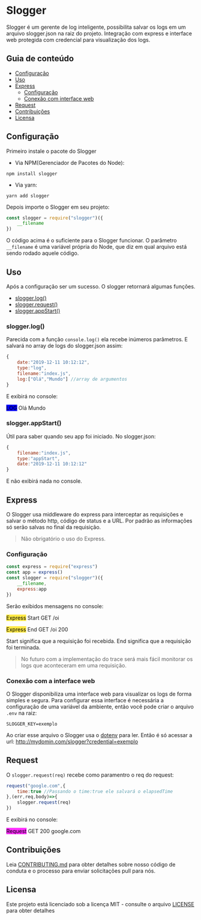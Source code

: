# Slogger

Slogger é um gerente de log inteligente, possibilita salvar os logs em um arquivo slogger.json na raiz do projeto. Integração com express e interface web protegida com credencial para visualização dos logs.

## Guia de conteúdo
- [Configuração](#configuração)
- [Uso](#uso)
- [Express](#express)
  - [Configuração](#configuração-1)
  - [Conexão com interface web](#conexão-com-a-interface-web)
- [Request](#request)
- [Contribuições](#contribuiçoes)
- [Licensa](#licensa)

## Configuração

Primeiro instale o pacote do Slogger
- Via NPM(Gerenciador de Pacotes do Node):
```
npm install slogger
```
- Via yarn:
```
yarn add slogger
```

Depois importe o Slogger em seu projeto:
```js
const slogger = require("slogger")({
    __filename
})
```
O código acima é o suficiente para o Slogger funcionar. O parâmetro `__filename` é uma variável própria do Node, que diz em qual arquivo está sendo rodado aquele código.

## Uso

Após a configuração ser um sucesso. O slogger retornará algumas funções.
- [slogger.log()](#sloggerlog)
- [slogger.request()](#request)
- [slogger.appStart()](#sloggerappstart)
### slogger.log()
Parecida com a função `console.log()` ela recebe inúmeros parâmetros. E salvará no array de logs do slogger.json assim:
```js
{
    date:"2019-12-11 10:12:12",
    type:"log",
    filename:"index.js",
    log:["Olá","Mundo"] //array de argumentos
}
```
E exibirá no console:

<span style="background-color:blue;color:Black;">LOG</span> Olá Mundo
### slogger.appStart()
Útil para saber quando seu app foi iniciado.
No slogger.json:
```js
{
    filename:"index.js",
    type:"appStart",
    date:"2019-12-11 10:12:12"
}
```
E não exibirá nada no console.

## Express

O Slogger usa middleware do express para interceptar as requisições e salvar o método http, código de status e a URL.
Por padrão as informações só serão salvas no final da requisição.
> Não obrigatório o uso do Express.
### Configuração
```js
const express = require("express")
const app = express()
const slogger = require("slogger")({
    __filename,
    express:app
})
```
Serão exibidos mensagens no console:

<span style='background-color:#ffe846; color:black;'>Express</span> Start GET /oi 

<span style='background-color:#ffe846; color:black;'>Express</span> End GET /oi 200

Start significa que a requisição foi recebida.
End significa que a requisição foi terminada.
> No futuro com a implementação do trace será mais fácil monitorar os logs que aconteceram em uma requisição.
### Conexão com a interface web

O Slogger disponibiliza uma interface web para visualizar os logs de forma simples e segura.
Para configurar essa interface é necessária a configuração de uma variável da ambiente, então você pode criar o arquivo `.env` na raiz:
```
SLOGGER_KEY=exemplo
```
Ao criar esse arquivo o Slogger usa o [dotenv](https://www.npmjs.com/package/dotenv) para ler. Então é só acessar a url: http://mydomin.com/slogger?credential=exemplo

## Request

O `slogger.request(req)` recebe como paramentro o req do request:
```js
request("google.com",{
	time:true //Passando o time:true ele salvará o elapsedTime
},(err,req,body)=>{
	slogger.request(req)
})
```
E exibirá no console:

<span style='background-color:#ff2eff; color:black;'>Request</span> GET 200 google.com

## Contribuições

Leia [CONTRIBUTING.md](CONTRIBUTING.md) para obter detalhes sobre nosso código de conduta e o processo para enviar solicitações pull para nós.

## Licensa

Este projeto está licenciado sob a licença MIT - consulte o arquivo [LICENSE](LICENSE) para obter detalhes
